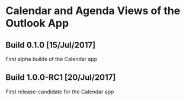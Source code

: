 Calendar and Agenda Views of the Outlook App
============================================

## Build 0.1.0 [15/Jul/2017]
First alpha builds of the Calendar app

## Build 1.0.0-RC1 [20/Jul/2017]
First release-candidate for the Calendar app
